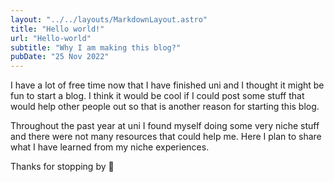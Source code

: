 ```yaml
---
layout: "../../layouts/MarkdownLayout.astro"
title: "Hello world!"
url: "Hello-world"
subtitle: "Why I am making this blog?"
pubDate: "25 Nov 2022"
---
```


I have a lot of free time now that I have finished uni and I thought it might be fun to start a blog. I think it would be cool if I could post some stuff that would help other people out so that is another reason for starting this blog.

Throughout the past year at uni I found myself doing some very niche stuff and there were not many resources that could help me. Here I plan to share what I have learned from my niche experiences.

Thanks for stopping by 🙂
